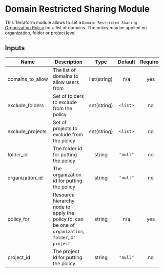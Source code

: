# Domain Restricted Sharing Module

This Terraform module allows to set a `Domain Restricted Sharing` [Organization Policy](https://cloud.google.com/resource-manager/docs/organization-policy/restricting-domains) for a list of domains. The policy may be applied on organization, folder or project level.

<!-- BEGINNING OF PRE-COMMIT-TERRAFORM DOCS HOOK -->
## Inputs

| Name | Description | Type | Default | Required |
|------|-------------|:----:|:-----:|:-----:|
| domains\_to\_allow | The list of domains to allow users from | list(string) | n/a | yes |
| exclude\_folders | Set of folders to exclude from the policy | set(string) | `<list>` | no |
| exclude\_projects | Set of projects to exclude from the policy | set(string) | `<list>` | no |
| folder\_id | The folder id for putting the policy | string | `"null"` | no |
| organization\_id | The organization id for putting the policy | string | `"null"` | no |
| policy\_for | Resource hierarchy node to apply the policy to: can be one of `organization`, `folder`, or `project`. | string | n/a | yes |
| project\_id | The project id for putting the policy | string | `"null"` | no |

<!-- END OF PRE-COMMIT-TERRAFORM DOCS HOOK -->
